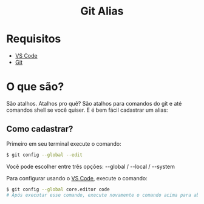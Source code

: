 <h1 align="center">
   Git Alias
</h1>

# Requisitos
-   [VS Code](https://code.visualstudio.com/)
-   [Git](https://git-scm.com/)

# O que são?
São atalhos. Atalhos pro quê? São atalhos para comandos do git e até comandos shell se você quiser. 
E é bem fácil cadastrar um alias:

## Como cadastrar?
Primeiro em seu terminal execute o comando:
```bash
$ git config --global --edit
```
Você pode escolher entre três opções: --global / --local / --system

Para configurar usando o [VS Code](https://code.visualstudio.com/), execute o comando:
```bash
$ git config --global core.editor code
# Após executar esse comando, execute novamente o comando acima para abrir com Vscode
```
